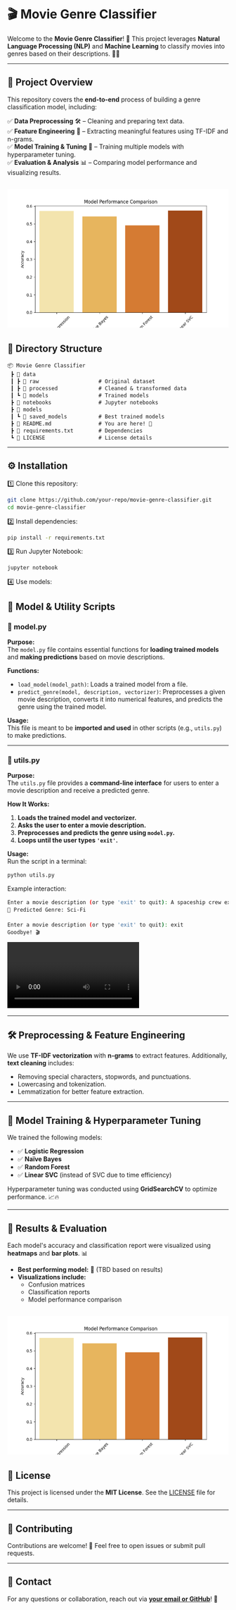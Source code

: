 # 🎬 Movie Genre Classifier

Welcome to the **Movie Genre Classifier**! 🚀 This project leverages **Natural Language Processing (NLP)** and **Machine Learning** to classify movies into genres based on their descriptions. 🍿✨

---

## 📌 Project Overview

This repository covers the **end-to-end** process of building a genre classification model, including:

✅ **Data Preprocessing** 🛠️ – Cleaning and preparing text data.  
✅ **Feature Engineering** 🎨 – Extracting meaningful features using TF-IDF and n-grams.  
✅ **Model Training & Tuning** 🤖 – Training multiple models with hyperparameter tuning.  
✅ **Evaluation & Analysis** 📊 – Comparing model performance and visualizing results.  

![model accuracy comparision result](results/plots/model_performance_comparison.png)
---

## 📂 Directory Structure

```
📦 Movie Genre Classifier
 ┣ 📂 data
 ┃ ┣ 📂 raw                   # Original dataset
 ┃ ┣ 📂 processed             # Cleaned & transformed data
 ┃ ┗ 📂 models                # Trained models
 ┣ 📂 notebooks               # Jupyter notebooks
 ┣ 📂 models
 ┃ ┗ 📂 saved_models          # Best trained models
 ┣ 📜 README.md               # You are here! 🎯
 ┣ 📜 requirements.txt        # Dependencies
 ┗ 📜 LICENSE                 # License details
```

---

## ⚙️ Installation

1️⃣ Clone this repository:
```bash
git clone https://github.com/your-repo/movie-genre-classifier.git
cd movie-genre-classifier
```

2️⃣ Install dependencies:
```bash
pip install -r requirements.txt
```

3️⃣ Run Jupyter Notebook:
```bash
jupyter notebook
```
4️⃣ Use models:
## 📜 Model & Utility Scripts

### 📌 model.py
**Purpose:**  
The `model.py` file contains essential functions for **loading trained models** and **making predictions** based on movie descriptions.

**Functions:**  
- `load_model(model_path)`: Loads a trained model from a file.  
- `predict_genre(model, description, vectorizer)`: Preprocesses a given movie description, converts it into numerical features, and predicts the genre using the trained model.  

**Usage:**  
This file is meant to be **imported and used** in other scripts (e.g., `utils.py`) to make predictions.  

---

### 📌 utils.py
**Purpose:**  
The `utils.py` file provides a **command-line interface** for users to enter a movie description and receive a predicted genre.

**How It Works:**  
1. **Loads the trained model and vectorizer.**  
2. **Asks the user to enter a movie description.**  
3. **Preprocesses and predicts the genre using `model.py`.**  
4. **Loops until the user types `'exit'`.**  

**Usage:**  
Run the script in a terminal:  
```bash
python utils.py
```
Example interaction:
```bash
Enter a movie description (or type 'exit' to quit): A spaceship crew explores a distant galaxy.
🎥 Predicted Genre: Sci-Fi

Enter a movie description (or type 'exit' to quit): exit
Goodbye! 🎬
```
![utility app working](results/plots/movie_genre_classification.mov)

---

## 🛠️ Preprocessing & Feature Engineering

We use **TF-IDF vectorization** with **n-grams** to extract features.  Additionally, **text cleaning** includes:
- Removing special characters, stopwords, and punctuations.
- Lowercasing and tokenization.
- Lemmatization for better feature extraction.

---

## 🚀 Model Training & Hyperparameter Tuning

We trained the following models:
- ✅ **Logistic Regression**
- ✅ **Naïve Bayes**
- ✅ **Random Forest**
- ✅ **Linear SVC** (instead of SVC due to time efficiency)

Hyperparameter tuning was conducted using **GridSearchCV** to optimize performance. 📈🔥

---

## 🎯 Results & Evaluation

Each model's accuracy and classification report were visualized using **heatmaps** and **bar plots**. 📊

- **Best performing model:** 🚀 (TBD based on results)
- **Visualizations include:**
  - Confusion matrices
  - Classification reports
  - Model performance comparison

![Accuracy Comparision of Different models](results/plots/model_performance_comparison.png)
---

## 📜 License

This project is licensed under the **MIT License**. See the [LICENSE](LICENSE) file for details.

---

## 🤝 Contributing

Contributions are welcome! 🎉 Feel free to open issues or submit pull requests.

---

## 📩 Contact

For any questions or collaboration, reach out via **[your email or GitHub](https://github.com/AarambhaAnta)**! 🚀

